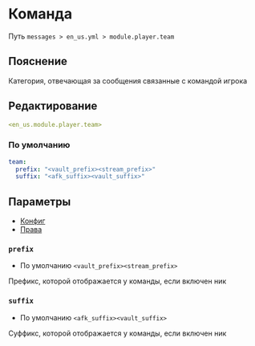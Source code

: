 # Команда
Путь `messages > en_us.yml > module.player.team`

## Пояснение
Категория, отвечающая за сообщения связанные с командой игрока

## Редактирование
```yaml
<en_us.module.player.team>
```

### По умолчанию
```yaml
team:
  prefix: "<vault_prefix><stream_prefix>"
  suffix: "<afk_suffix><vault_suffix>"
```

## Параметры

- [Конфиг](/ru/config/module/player/team/)
- [Права](/ru/permissions/module/player/team/)

### `prefix`
- По умолчанию `<vault_prefix><stream_prefix>`

Префикс, которой отображается у команды, если включен ник

### `suffix`
- По умолчанию `<afk_suffix><vault_suffix>`

Суффикс, которой отображается у команды, если включен ник
